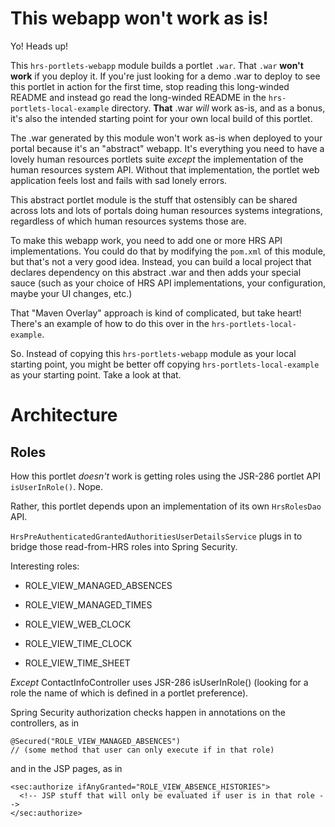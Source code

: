 # This webapp won't work as is!

Yo! Heads up!

This `hrs-portlets-webapp` module builds a portlet `.war`.  That `.war` **won't work** if you deploy it.  If you're just looking for a demo .war to deploy to see this portlet in action for the first time, stop reading this long-winded README and instead go read the long-winded README in the `hrs-portlets-local-example` directory.  **That** .war *will* work as-is, and as a bonus, it's also the intended starting point for your own local build of this portlet.

The .war generated by this module won't work as-is when deployed to your portal because it's an "abstract" webapp.  It's everything you need to have a lovely human resources portlets suite *except* the implementation of the human resources system API. Without that implementation, the portlet web application feels lost and fails with sad lonely errors.

This abstract portlet module is the stuff that ostensibly can be shared across lots and lots of portals doing human resources systems integrations, regardless of which human resources systems those are.

To make this webapp work, you need to add one or more HRS API implementations.  You could do that by modifying the `pom.xml` of this module, but that's not a very good idea.  Instead, you can build a local project that declares dependency on this abstract .war and then adds your special sauce (such as your choice of HRS API implementations, your configuration, maybe your UI changes, etc.)

That "Maven Overlay" approach is kind of complicated, but take heart! There's an example of how to do this over in the `hrs-portlets-local-example`.

So.  Instead of copying this `hrs-portlets-webapp` module as your local starting point, you might be better off copying `hrs-portlets-local-example` as your starting point.  Take a look at that.

# Architecture

## Roles

How this portlet *doesn't* work is getting roles using the JSR-286 portlet API `isUserInRole()`.  Nope.

Rather, this portlet depends upon an implementation of its own `HrsRolesDao` API.

`HrsPreAuthenticatedGrantedAuthoritiesUserDetailsService` plugs in to bridge those read-from-HRS roles into Spring
Security.

Interesting roles:

* ROLE_VIEW_MANAGED_ABSENCES
* ROLE_VIEW_MANAGED_TIMES

* ROLE_VIEW_WEB_CLOCK
* ROLE_VIEW_TIME_CLOCK
* ROLE_VIEW_TIME_SHEET

*Except* ContactInfoController uses JSR-286 isUserInRole() (looking for a role the name of which is defined in a
portlet preference).

Spring Security authorization checks happen in annotations on the controllers, as in


    @Secured("ROLE_VIEW_MANAGED_ABSENCES")
    // (some method that user can only execute if in that role)

and in the JSP pages, as in

    <sec:authorize ifAnyGranted="ROLE_VIEW_ABSENCE_HISTORIES">
      <!-- JSP stuff that will only be evaluated if user is in that role -->
    </sec:authorize>


